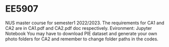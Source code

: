 # EE5907
NUS master course for semester1 2022/2023.
The requirements for CA1 and CA2 are in CA1.pdf and CA2.pdf doc respectively. 
Evironment: Jupyter Notebook
You may have to download PIE dataset and generate your own photo folders for CA2 and remember to change folder paths in the codes.
